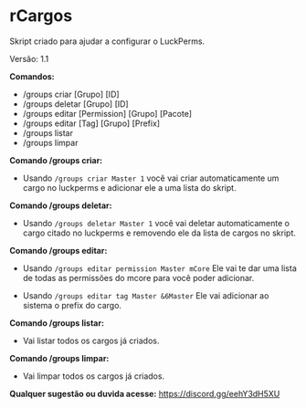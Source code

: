 # rCargos

Skript criado para ajudar a configurar o LuckPerms.

Versão: 1.1

**Comandos:**

- /groups criar [Grupo] [ID]
- /groups deletar [Grupo] [ID]
- /groups editar [Permission] [Grupo] [Pacote]
- /groups editar [Tag] [Grupo] [Prefix]
- /groups listar
- /groups limpar

**Comando /groups criar:**

- Usando `/groups criar Master 1` você vai criar automaticamente um cargo no luckperms e adicionar ele a uma lista do skript.

**Comando /groups deletar:**

- Usando `/groups deletar Master 1` você vai deletar automaticamente o cargo citado no luckperms e removendo ele da lista de cargos no skript.

**Comando /groups editar:**

- Usando `/groups editar permission Master mCore` Ele vai te dar uma lista de todas as permissões do mcore para você poder adicionar.

- Usando `/groups editar tag Master &6Master` Ele vai adicionar ao sistema o prefix do cargo.

**Comando /groups listar:**
 
- Vai listar todos os cargos já criados.

**Comando /groups limpar:**

- Vai limpar todos os cargos já criados.

**Qualquer sugestão ou duvida acesse:** https://discord.gg/eehY3dH5XU

